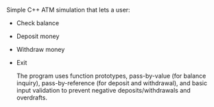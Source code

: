 Simple C++ ATM simulation that lets a user:
- Check balance
- Deposit money
- Withdraw money
- Exit

  The program uses function prototypes, pass-by-value (for balance inquiry), pass-by-reference (for deposit and withdrawal), and basic input validation to prevent negative deposits/withdrawals and overdrafts.
